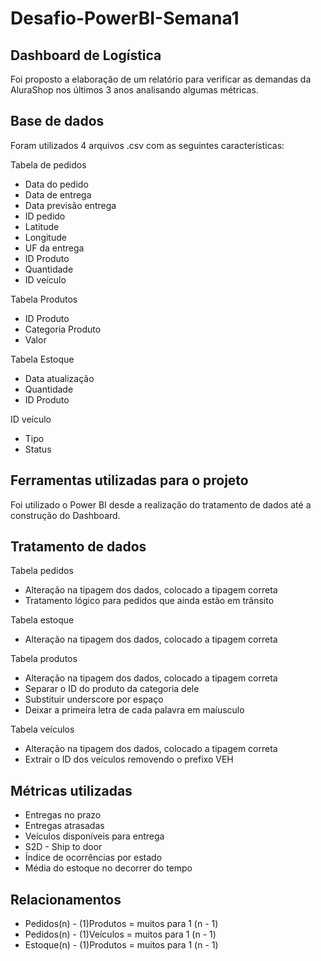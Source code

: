 # Desafio-PowerBI-Semana1


## Dashboard de Logística
  Foi proposto a elaboração de um relatório para verificar as demandas da AluraShop nos últimos 3 anos analisando algumas métricas.


## Base de dados
  Foram utilizados 4 arquivos .csv com as seguintes características:

Tabela de pedidos
  - Data do pedido
  - Data de entrega
  - Data previsão entrega
  - ID pedido
  - Latitude
  - Longitude
  - UF da entrega
  - ID Produto
  - Quantidade
  - ID veículo  


Tabela Produtos
  - ID Produto
  - Categoria Produto
  - Valor
 
 
Tabela Estoque
  - Data atualização
  - Quantidade
  - ID Produto


ID veículo
  - Tipo
  - Status


## Ferramentas utilizadas para o projeto
  Foi utilizado o Power BI desde a realização do tratamento de dados até a construção do Dashboard.
  
## Tratamento de dados

Tabela pedidos
  - Alteração na tipagem dos dados, colocado a tipagem correta
  - Tratamento lógico para pedidos que ainda estão em trânsito


Tabela estoque
  - Alteração na tipagem dos dados, colocado a tipagem correta
 
 
Tabela produtos
  - Alteração na tipagem dos dados, colocado a tipagem correta
  - Separar o ID do produto da categoria dele
  - Substituir underscore por espaço
  - Deixar a primeira letra de cada palavra em maíusculo


Tabela veículos
  - Alteração na tipagem dos dados, colocado a tipagem correta
  - Extrair o ID dos veículos removendo o prefixo VEH


## Métricas utilizadas
  - Entregas no prazo
  - Entregas atrasadas
  - Veículos disponíveis para entrega
  - S2D - Ship to door
  - Índice de ocorrências por estado
  - Média do estoque no decorrer do tempo

## Relacionamentos
  -  Pedidos(n) - (1)Produtos = muitos para 1 (n - 1)
  -  Pedidos(n) - (1)Veículos = muitos para 1 (n - 1)
  -  Estoque(n) - (1)Produtos = muitos para 1 (n - 1)
